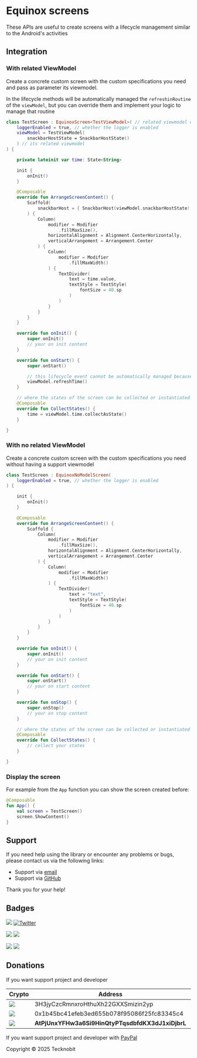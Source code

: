 # Equinox screens

These APIs are useful to create screens with a lifecycle management similar to the Android's activities

## Integration

### With related ViewModel

Create a concrete custom screen with the custom specifications you need and pass as parameter its viewmodel.

In the lifecycle methods will be automatically managed the `refreshinRoutine` of the `viewModel`, but you can override
them and implement your logic to manage that routine

```kotlin
class TestScreen : EquinoxScreen<TestViewModel>( // related viewmodel of TestScreen
    loggerEnabled = true, // whether the logger is enabled
    viewModel = TestViewModel(
        snackbarHostState = SnackbarHostState()
    ) // its related viewmodel
) {

    private lateinit var time: State<String>

    init {
        onInit()
    }

    @Composable
    override fun ArrangeScreenContent() {
        Scaffold(
            snackbarHost = { SnackbarHost(viewModel.snackbarHostState!!) }
        ) {
            Column(
                modifier = Modifier
                    .fillMaxSize(),
                horizontalAlignment = Alignment.CenterHorizontally,
                verticalArrangement = Arrangement.Center
            ) {
                Column(
                    modifier = Modifier
                        .fillMaxWidth()
                ) {
                    TextDivider(
                        text = time.value,
                        textStyle = TextStyle(
                            fontSize = 40.sp
                        )
                    )
                }
            }
        }
    }

    override fun onInit() {
        super.onInit()
        // your on init content
    }

    override fun onStart() {
        super.onStart()

        // this lifecycle event cannot be automatically managed because the refresh routine is custom
        viewModel.refreshTime()
    }

    // where the states of the screen can be collected or instantiated
    @Composable
    override fun CollectStates() {
        time = viewModel.time.collectAsState()
    }

}
```

### With no related ViewModel

Create a concrete custom screen with the custom specifications you need without having a support viewmodel

```kotlin
class TestScreen : EquinoxNoModelScreen(
    loggerEnabled = true, // whether the logger is enabled
) {

    init {
        onInit()
    }

    @Composable
    override fun ArrangeScreenContent() {
        Scaffold {
            Column(
                modifier = Modifier
                    .fillMaxSize(),
                horizontalAlignment = Alignment.CenterHorizontally,
                verticalArrangement = Arrangement.Center
            ) {
                Column(
                    modifier = Modifier
                        .fillMaxWidth()
                ) {
                    TextDivider(
                        text = "text",
                        textStyle = TextStyle(
                            fontSize = 40.sp
                        )
                    )
                }
            }
        }
    }

    override fun onInit() {
        super.onInit()
        // your on init content
    }

    override fun onStart() {
        super.onStart()
        // your on start content
    }

    override fun onStop() {
        super.onStop()
        // your on stop content
    }

    // where the states of the screen can be collected or instantiated
    @Composable
    override fun CollectStates() {
        // collect your states
    }

}
```

### Display the screen

For example from the `App` function you can show the screen created before:

```kotlin
@Composable
fun App() {
    val screen = TestScreen()
    screen.ShowContent()
}
```



## Support

If you need help using the library or encounter any problems or bugs, please contact us via the following links:

- Support via <a href="mailto:infotecknobitcompany@gmail.com">email</a>
- Support via <a href="https://github.com/N7ghtm4r3/Equinox/issues/new">GitHub</a>

Thank you for your help!

## Badges

[![](https://img.shields.io/badge/Google_Play-414141?style=for-the-badge&logo=google-play&logoColor=white)](https://play.google.com/store/apps/developer?id=Tecknobit)
[![Twitter](https://img.shields.io/badge/Twitter-1DA1F2?style=for-the-badge&logo=twitter&logoColor=white)](https://twitter.com/tecknobit)

[![](https://img.shields.io/badge/Spring_Boot-F2F4F9?style=for-the-badge&logo=spring-boot)](https://spring.io/projects/spring-boot)
[![](https://img.shields.io/badge/Jetpack%2Compose-4285F4.svg?style=for-the-badge&logo=Jetpack-Compose&logoColor=white)](https://www.jetbrains.com/lp/compose-multiplatform/)

[![](https://img.shields.io/badge/Java-ED8B00?style=for-the-badge&logo=java&logoColor=white)](https://www.oracle.com/java/)
[![](https://img.shields.io/badge/Kotlin-B125EA?style=for-the-badge&logo=kotlin&logoColor=white)](https://kotlinlang.org/)

## Donations

If you want support project and developer

| Crypto                                                                                              | Address                                          | Network  |
|-----------------------------------------------------------------------------------------------------|--------------------------------------------------|----------|
| ![](https://img.shields.io/badge/Bitcoin-000000?style=for-the-badge&logo=bitcoin&logoColor=white)   | 3H3jyCzcRmnxroHthuXh22GXXSmizin2yp               | Bitcoin  |
| ![](https://img.shields.io/badge/Ethereum-3C3C3D?style=for-the-badge&logo=Ethereum&logoColor=white) | 0x1b45bc41efeb3ed655b078f95086f25fc83345c4       | Ethereum |
| ![](https://img.shields.io/badge/Solana-000?style=for-the-badge&logo=Solana&logoColor=9945FF)       | **AtPjUnxYFHw3a6Si9HinQtyPTqsdbfdKX3dJ1xiDjbrL** | Solana   |

If you want support project and developer
with <a href="https://www.paypal.com/donate/?hosted_button_id=5QMN5UQH7LDT4">PayPal</a>

Copyright © 2025 Tecknobit

